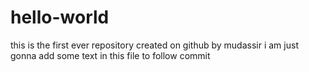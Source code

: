 # hello-world
this is the first ever repository created on github by mudassir
i am just gonna add some text in this file to follow commit 
